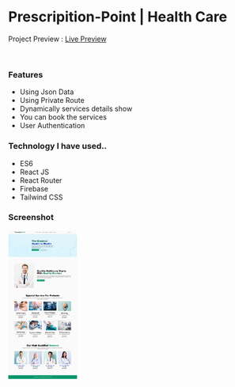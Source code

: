 # Prescripition-Point | Health Care

<span>Project Preview : <a href ="https://prescription-point.web.app/">Live Preview</a></span>

<div></div> <br>
<h3>Features</h3>
<ul>
  <li>Using Json Data</li>
  <li>Using Private Route</li>
  <li>Dynamically services details show</li>
  <li>You can book the services</li>
  <li>User Authentication</li>
</ul>

<h3> Technology I have used.. </h3>
<ul>
  <li>ES6</li>
  <li>React JS</li>
  <li>React Router</li>
  <li>Firebase</li>
  <li>Tailwind CSS</li>
</ul>

<h3>Screenshot</h3>
  
  <img height="300px" src="./src/assets/screenshot.png" alt="ss" />
  <div></div> <br />
